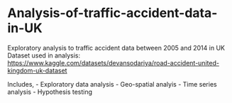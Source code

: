 # Analysis-of-traffic-accident-data-in-UK
Exploratory analysis to traffic accident data between 2005 and 2014 in UK
Dataset used in analysis: https://www.kaggle.com/datasets/devansodariya/road-accident-united-kingdom-uk-dataset

Includes,
    - Exploratory data analysis
    - Geo-spatial analyis
    - Time series analysis
    - Hypothesis testing
